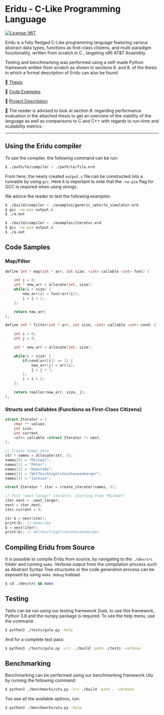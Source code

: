 # Eridu - C-Like Programming Language
[![License: MIT](https://img.shields.io/badge/License-MIT-yellow.svg)](https://github.com/frederikgram/eridu/blob/master/LICENSE)

Eridu is a fully fledged C-Like programming language featuring various abstract data types, functions as first-class citizens, and multi-paradigm functionality, written from scratch in C , targeting x86 AT&T Assembly.

Testing and benchmarking was performed using a self-made Python framework written from scratch as shown in sections 6. and 8. of the thesis in which a formal description of Eridu can also be found.

:pushpin: [Thesis](https://github.com/frederikgram/eridu/blob/master/Thesis.pdf)

:pushpin: [Code Examples](https://github.com/frederikgram/eridu/tree/master/examples)

:pushpin: [Project Description](https://github.com/frederikgram/eridu/blob/master/projectdescription.pdf)

:speech_balloon: The reader is advised to look at section 8. regarding performance evaluation in the attached thesis to get an overview of the viability of the language as well as comparisons to C and C++ with regards to run-time and scalability metrics.

---
## Using the Eridu compiler
To use the compiler, the following command can be run:
```bash
$ ./path/to/compiler < ./path/to/file.erd
```

From here, the newly created `output.s` file can be constructed into a runnable by using `gcc`. Here it is important to note that the `-no-pie` flag for GCC is required when using strings.

We advice the reader to test the following examples:
```bash
$ ./build/compiler < ./examples/generic_vehicle_simulator.erd
$ gcc -no-pie output.s
$ ./a.out
```
```bash
$ ./build/compiler < ./examples/iterator.erd
$ gcc -no-pie output.s
$ ./a.out
```


## Code Samples
### Map/Filter
```c
define int * map(int * arr, int size, <int> callable <int> func) {

    int i = 0;
    int * new_arr = allocate(int, size);
    while(i < size) {
        new_arr[i] = func(arr[i]);
        i = i + 1;
    };

    return new_arr;
};
```
```c
define int * filter(int * arr, int size, <int> callable <int> cond) {

    int i = 0;
    int j = 0;

    int * new_arr = allocate(int, size);

    while(i < size) {
        if(cond(arr[i]) == 1) {
            new_arr[j] = arr[i];
            j = j + 1;
        };
        i = i + 1;
    };

    return realloc(new_arr, size, j);
};
```
### Structs and Callables (Functions as First-Class Citizens)
```c
struct Iterator = {
    char ** values,
    int size,
    int current,
    <str> callable <struct Iterator *> next,
};

// Create dummy data
str * names = allocate(str, 5);
names[0] = "Michael";
names[1] = "Peter";
names[2] = "Hamurabe";
names[3] = "Wolfeschlegelsteinhausenberger";
names[4] = "Jackson";

struct Iterator * iter = create_iterator(names, 5);

// Test "next larger" iterator, starting from "Michael"
iter.next = _next_larger;
next = iter.next;
iter.current = 0;

str b = next(iter);
print(b); // Hamurabe
b = next(iter);
print(b); // Wolfeschlegelsteinhausenberger

```

## Compiling Eridu from Source
It is possible to compile Eridu from source, by navigating to the `./dev/src` folder and running `make`. Verbose output from the compilation process such as Abstract Syntax Tree structures or the code generation process can be exposed by using `make debug` instead. 

```bash 
$ cd ./dev/src && make
```



## Testing
Tests can be run using our testing framework _Gula_, to use this framework, Python 3.8 and the numpy package is required. To see the help menu, use the command:
```bash
$ python3 ./tests/gula.py -help
```

And for a complete test pass:

```bash
$ python3 ./tests/gula.py -src ../build -path ./tests -verbose
```

## Benchmarking
Benchmarking can be performed using our benchmarking framework _Utu_ by running the following command:
```bash
$ python3 ./benchmarks/utu.py -src ./build -path . -verbose
```

Too see all the available options, run:

```bash
$ python3 ./benchmarks/utu.py -help
```
